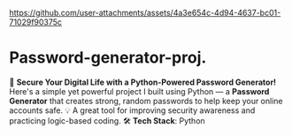 

https://github.com/user-attachments/assets/4a3e654c-4d94-4637-bc01-71029f90375c

# Password-generator-proj.
🔐 **Secure Your Digital Life with a Python-Powered Password Generator!** Here's a simple yet powerful project I built using Python — a **Password Generator** that creates strong, random passwords to help keep your online accounts safe.  💡 A great tool for improving security awareness and practicing logic-based coding.  🛠️ **Tech Stack**: Python
